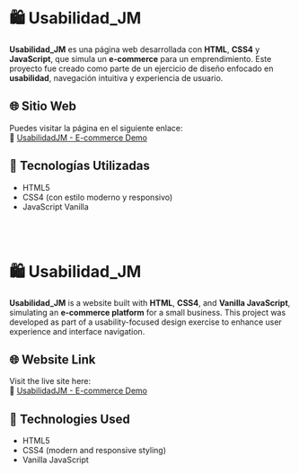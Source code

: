 # 🛍️ Usabilidad_JM

**Usabilidad_JM** es una página web desarrollada con **HTML**, **CSS4** y **JavaScript**, que simula un **e-commerce** para un emprendimiento. Este proyecto fue creado como parte de un ejercicio de diseño enfocado en **usabilidad**, navegación intuitiva y experiencia de usuario.

## 🌐 Sitio Web

Puedes visitar la página en el siguiente enlace:  
🔗 [UsabilidadJM - E-commerce Demo](https://johanmantilla.github.io/Proyecto_PaginaWeb_Usabilidad_JM/)

## 🧰 Tecnologías Utilizadas

- HTML5  
- CSS4 (con estilo moderno y responsivo)  
- JavaScript Vanilla

<br></br>

# 🛍️ Usabilidad_JM

**Usabilidad_JM** is a website built with **HTML**, **CSS4**, and **Vanilla JavaScript**, simulating an **e-commerce platform** for a small business. This project was developed as part of a usability-focused design exercise to enhance user experience and interface navigation.

## 🌐 Website Link

Visit the live site here:  
🔗 [UsabilidadJM - E-commerce Demo](https://johanmantilla.github.io/Proyecto_PaginaWeb_Usabilidad_JM/)

## 🧰 Technologies Used

- HTML5  
- CSS4 (modern and responsive styling)  
- Vanilla JavaScript


